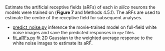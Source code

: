 Estimate the artificial receptive fields (aRFs) of each _in silico_ neurons the models were trained on (**Figure 7** and Methods 4.5.1). The aRFs are used to estimate the centre of the receptive field for subsequent analyses.

- [predict_noise.py](predict_noise.py) inference the movie-trained model on full-field white noise images and save the predicted responses in `npz` files.
- [fit_aRFs.py](fit_aRFs.py) fit 2D Gaussian to the weighted average response to the white noise images to estimate its aRF.